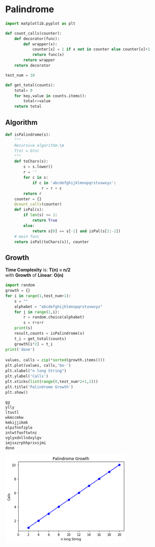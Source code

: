 
# Palindrome


```python
import matplotlib.pyplot as plt
```


```python
def count_calls(counter):
    def decorator(func):
        def wrapper(x):
            counter[x] = 1 if x not in counter else counter[x]+1
            return func(x)
        return wrapper
    return decorator
```


```python
test_num = 10
```


```python
def get_total(counts):
    total= 0
    for key,value in counts.items():
        total+=value
    return total
```

## Algorithm


```python
def isPalindrome(s):
    """
    Recursive algorithm.\n
    T(n) = O(n)
    """
    def toChars(s):
        s = s.lower()
        r = ''
        for c in s:
            if c in 'abcdefghijklmnopqrstuvwxyz':
                r = r + c
        return r
    counter = {}
    @count_calls(counter)
    def isPal(s):
        if len(s) <= 1:
            return True
        else:
            return s[0] == s[-1] and isPal(s[1:-1])
    # main func
    return isPal(toChars(s)), counter
```

## Growth


**Time Complexity** is: **T(n) = n/2**  
with **Growth** of **Linear**: **O(n)**


```python
import random
growth = {}
for i in range(1,test_num+1):
    s = ""
    alphabet = "abcdefghijklmnopqrstuvwxyz"
    for j in range(1,i):
        r = random.choice(alphabet)
        s = r+s+r
    print(s)
    result,counts = isPalindrome(s)
    t_i = get_total(counts)
    growth[i*2] = t_i
print('done')

values, calls = zip(*sorted(growth.items()))
plt.plot(values, calls,'bo-')
plt.xlabel("n long String")
plt.ylabel('Calls')
plt.xticks(list(range(0,test_num*2+1,2)))
plt.title('Palindrome Growth')
plt.show()
```

    
    gg
    ylly
    ltuutl
    wkmccmkw
    kmkijjikmk
    elpzfnnfzple
    zntwtfooftwtnz
    vglyxdnllndxylgv
    imjsxzrphhprzxsjmi
    done



![png](output_8_1.png)

